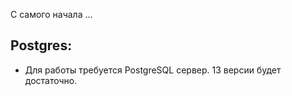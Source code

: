 С самого начала ...   

## Postgres:  
* Для работы требуется PostgreSQL сервер. 13 версии будет достаточно.   



